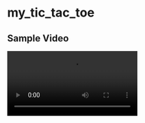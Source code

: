 # my_tic_tac_toe

## Sample Video
![Title screen](https://github.com/datzmyboy/my_tic_tac_toe/blob/main/Screen%20Recording%202024-08-24%20155126.mp4)
